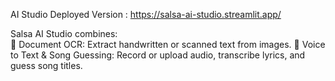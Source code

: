AI Studio
Deployed Version : https://salsa-ai-studio.streamlit.app/

Salsa AI Studio combines:  
📄 Document OCR: Extract handwritten or scanned text from images. 
🎤 Voice to Text & Song Guessing: Record or upload audio, transcribe lyrics, and guess song titles.

